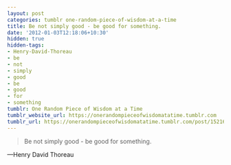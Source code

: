 ```yaml
---
layout: post
categories: tumblr one-random-piece-of-wisdom-at-a-time
title: Be not simply good - be good for something.
date: '2012-01-03T12:18:06+10:30'
hidden: true
hidden-tags:
- Henry-David-Thoreau
- be
- not
- simply
- good
- be
- good
- for
- something
tumblr: One Random Piece of Wisdom at a Time
tumblr_website_url: https://onerandompieceofwisdomatatime.tumblr.com
tumblr_url: https://onerandompieceofwisdomatatime.tumblr.com/post/15216146083/be-not-simply-good-be-good-for-something
---
```

> Be not simply good - be good for something.

—Henry David Thoreau&nbsp;
